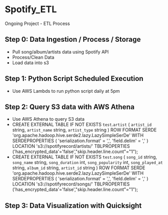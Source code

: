 # Spotify_ETL

Ongoing Project - ETL Process

## Step 0: Data Ingestion / Process / Storage
- Pull song/album/artists data using Spotify API
- Process/Clean Data
- Load data into s3

## Step 1: Python Script Scheduled Execution

- Use AWS Lambds to run python script daily at 5pm

## Step 2: Query S3 data with AWS Athena
- Use AWS Athena to query S3 data
-   CREATE EXTERNAL TABLE IF NOT EXISTS `test`.`artist` (
  `artist_id` string,
  `artist_name` string,
  `artist_type` string
) 
ROW FORMAT SERDE 'org.apache.hadoop.hive.serde2.lazy.LazySimpleSerDe' 
WITH SERDEPROPERTIES (
  'serialization.format' = ',',
  'field.delim' = ','
) LOCATION 's3://spotifyrecord/artists/'
TBLPROPERTIES ('has_encrypted_data'='false',"skip.header.line.count"="1");
- CREATE EXTERNAL TABLE IF NOT EXISTS `test`.`song` (
  `song_id` string,
  `song_name` string,
  `song_duration` int,
  `song_popularity` int,
  `song_played_at` string,
  `album_id` string,
  `artist_id` string
)
ROW FORMAT SERDE 'org.apache.hadoop.hive.serde2.lazy.LazySimpleSerDe' 
WITH SERDEPROPERTIES (
  'serialization.format' = ',',
  'field.delim' = ','
) LOCATION 's3://spotifyrecord/songs/'
TBLPROPERTIES ('has_encrypted_data'='false',"skip.header.line.count"="1");
## Step 3: Data Visualization with Quicksight


